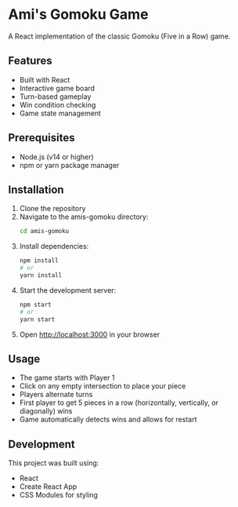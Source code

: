 # Ami's Gomoku Game

A React implementation of the classic Gomoku (Five in a Row) game.

## Features
- Built with React
- Interactive game board
- Turn-based gameplay
- Win condition checking
- Game state management

## Prerequisites
- Node.js (v14 or higher)
- npm or yarn package manager

## Installation
1. Clone the repository
2. Navigate to the amis-gomoku directory:
   ```bash
   cd amis-gomoku
   ```
3. Install dependencies:
   ```bash
   npm install
   # or
   yarn install
   ```
4. Start the development server:
   ```bash
   npm start
   # or
   yarn start
   ```
5. Open [http://localhost:3000](http://localhost:3000) in your browser

## Usage
- The game starts with Player 1
- Click on any empty intersection to place your piece
- Players alternate turns
- First player to get 5 pieces in a row (horizontally, vertically, or diagonally) wins
- Game automatically detects wins and allows for restart

## Development
This project was built using:
- React
- Create React App
- CSS Modules for styling 